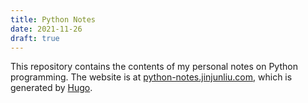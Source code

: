 ```yaml
---
title: Python Notes
date: 2021-11-26
draft: true
---
```


This repository contains the contents of my personal notes on Python programming. The website is at [python-notes.jinjunliu.com](https://python-notes.jinjunliu.com), which is generated by [Hugo](https://gohugo.io/). 
